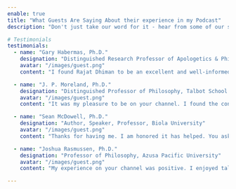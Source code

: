 ```yaml
---
enable: true
title: "What Guests Are Saying About their experience in my Podcast"
description: "Don't just take our word for it - hear from some of our satisfied guests!  Check out some of our testimonials below to see what others are saying about my podcast."

# Testimonials
testimonials:
  - name: "Gary Habermas, Ph.D."
    designation: "Distinguished Research Professor of Apologetics & Philosophy, Liberty University"
    avatar: "/images/guest.png"
    content: "I found Rajat Dhiman to be an excellent and well-informed interviewer and enjoyed my time with him on his program."

  - name: "J. P. Moreland, Ph.D."
    designation: "Distinguished Professor of Philosophy, Talbot School of Theology, Biola University"
    avatar: "/images/guest.png"
    content: "It was my pleasure to be on your channel. I found the conversation stimulating and the chance to have an impact very exciting. Thanks for having me on your program."

  - name: "Sean McDowell, Ph.D."
    designation: "Author, Speaker, Professor, Biola University"
    avatar: "/images/guest.png"
    content: "Thanks for having me. I am honored it has helped. You ask good questions and I love your heart for the church and your country. Keep it up!"

  - name: "Joshua Rasmussen, Ph.D."
    designation: "Professor of Philosophy, Azusa Pacific University"
    avatar: "/images/guest.png"
    content: "My experience on your channel was positive. I enjoyed talking about important questions that many people are asking. Your interactive style helped draw out a conversation that is relevant and helpful to a wide audience, while also respecting people with a variety of viewpoints. I recommend your show to anyone interested in digging deeper to insights about things that matter most."

---
```

